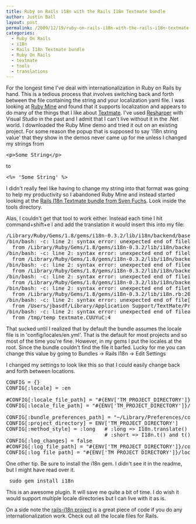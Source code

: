 ```yaml
---
title: Ruby on Rails i18n with the Rails I18n Textmate bundle
author: Justin Ball
layout: post
permalink: /2009/12/19/ruby-on-rails-i18n-with-the-rails-i18n-textmate-bundle/
categories:
  - Ruby On Rails
  - i18n
  - Rails I18n Textmate bundle
  - Ruby On Rails
  - textmate
  - tools
  - translations
---
```

For the longest time I've deal with internationalization in Ruby on Rails by hand. This is a tedious process that involves switching back and forth between the file containing the string and your localization yaml file. I was looking at <a href="http://www.jetbrains.com/ruby/index.html">Ruby Mine</a> and found that it supports localization and appears to do many of the things that I like about <a href="http://macromates.com/">Textmate</a>. I've used <a href="http://www.jetbrains.com/resharper/">Resharper</a> with Visual Studio in the past and I admit that I can't live without it in the .Net world. I downloaded the Ruby Mine demo and tried it out on an existing project.  For some reason the popup that is supposed to say 'I18n string value' that they show in the demos never came up for me unless I changed my strings from
<pre>
&lt;p&gt;Some String&lt;/p&gt;
</pre>
to
<pre>
&lt;%= 'Some String' %&gt;
</pre>
 I didn't really feel like having to change my string into that format was going to help my productivity so I abandoned Ruby Mine and instead started looking at the <a href="http://github.com/svenfuchs/rails-i18n">Rails I18n Textmate bundle from Sven Fuchs</a>.  Look inside the tools directory.

Alas, I couldn't get that tool to work either.  Instead each time I hit command+shift+e I and add the translation it would insert this into my file:

<pre>
/Library/Ruby/Gems/1.8/gems/i18n-0.3.2/lib/i18n/backend/base.rb:238:in /bin/bash: -c: line 0: unexpected EOF while looking for matching `''
/bin/bash: -c: line 2: syntax error: unexpected end of fileload_yml'
  from /Library/Ruby/Gems/1.8/gems/i18n-0.3.2/lib/i18n/backend/base.rb:225:in /bin/bash: -c: line 0: unexpected EOF while looking for matching `''
/bin/bash: -c: line 2: syntax error: unexpected end of fileload_file'
  from /Library/Ruby/Gems/1.8/gems/i18n-0.3.2/lib/i18n/backend/base.rb:17:in /bin/bash: -c: line 0: unexpected EOF while looking for matching `''
/bin/bash: -c: line 2: syntax error: unexpected end of fileeach'
  from /Library/Ruby/Gems/1.8/gems/i18n-0.3.2/lib/i18n/backend/base.rb:17:in /bin/bash: -c: line 0: unexpected EOF while looking for matching `''
/bin/bash: -c: line 2: syntax error: unexpected end of fileinit_translations'
  from /Library/Ruby/Gems/1.8/gems/i18n-0.3.2/lib/i18n/backend/base.rb:107:in /bin/bash: -c: line 0: unexpected EOF while looking for matching `''
/bin/bash: -c: line 2: syntax error: unexpected end of filetranslate'
  from /Library/Ruby/Gems/1.8/gems/i18n-0.3.2/lib/i18n.rb:208:in /bin/bash: -c: line 0: unexpected EOF while looking for matching `''
/bin/bash: -c: line 2: syntax error: unexpected end of file[]'
  from /Users/jbasdf/Library/Application Support/TextMate/Pristine Copy/Bundles/Rails I18n.tmbundle/Support/lib/extensions.rb:121:in /bin/bash: -c: line 0: unexpected EOF while looking for matching `''
/bin/bash: -c: line 2: syntax error: unexpected end of fileadd_translation'
  from /tmp/temp_textmate.CUUYuC:4
</pre>

That sucked until I realized that by default the bundle assumes the locale file is in 'config/locales/en.yml'. That is the default for most projects and so most of the time you're fine. However, in my gems I put the locales at the root. Since the bundle couldn't find the file it barfed. Lucky for me you can change this value by going to Bundles -> Rails I18n -> Edit Settings

I changed my settings to look like this so that I could easily change back and forth between locations.
<pre>
CONFIG = {}
CONFIG[:locale] = :en

#CONFIG[:locale_file_path] = "#{ENV['TM_PROJECT_DIRECTORY']}/config/locales/en.yml"
CONFIG[:locale_file_path] = "#{ENV['TM_PROJECT_DIRECTORY']}/locales/en.yml"

CONFIG[:bundle_preferences_path] = "~/Library/Preferences/com.macromates.textmate.rails_i18n_translation_helper.pstore"
CONFIG[:project_directory] = ENV['TM_PROJECT_DIRECTORY']
CONFIG[:method_style] = :long   # :long => I18n.translate() and translate()
                                # :short => I18n.t() and t()
CONFIG[:log_changes] = false
#CONFIG[:log_file_path] = "#{ENV['TM_PROJECT_DIRECTORY']}/config/locales/en"
CONFIG[:log_file_path] = "#{ENV['TM_PROJECT_DIRECTORY']}/locales/en"
</pre>


One other tip.  Be sure to install the i18n gem. I didn't see it in the readme, but I might have read over it.
<pre>
 sudo gem install i18n
</pre>

This is an awesome plugin.  It will save me quite a bit of time.  I do wish it would support multiple locale directories but I can live with it as is.

On a side note the <a href="http://github.com/svenfuchs/rails-i18n">rails-i18n project</a> is a great piece of code if you do any internationalization work.  Check out all the locale files for Rails.